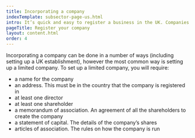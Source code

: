 ```yaml
---
title: Incorporating a company
indexTemplate: subsector-page-us.html
intro: It’s quick and easy to register a business in the UK. Companies House can handle the process with just one form. 
pageTitle: Register your company
layout: content.html
order: 4
---
```


Incorporating a company can be done in a number of ways (including setting up a UK establishment), however the most common way is setting up a limited company. To set up a limited company, you will require: 

- a name for the company
- an address. This must be in the country that the company is registered in
- at least one director
- at least one shareholder
- a memorandum of association. An agreement of all the shareholders to create the company
- a statement of capital. The details of the company’s shares
- articles of association. The rules on how the company is run